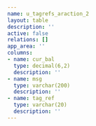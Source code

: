 ```yaml
---
name: u_tagrefs_araction_2
layout: table
description: ''
active: false
relations: []
app_area: ''
columns:
- name: cur_bal
  type: decimal(6,2)
  description: ''
- name: msg
  type: varchar(200)
  description: ''
- name: tag_ref
  type: varchar(20)
  description: ''
---
```


